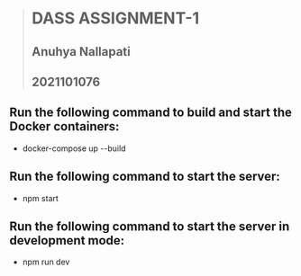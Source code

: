 ># DASS ASSIGNMENT-1
>## Anuhya Nallapati
>## 2021101076

## Run the following command to build and start the Docker containers:
* docker-compose up --build

## Run the following command to start the server:
* npm start
## Run the following command to start the server in development mode:
* npm run dev